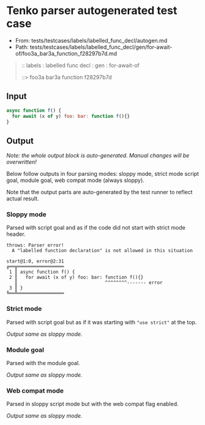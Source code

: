 # Tenko parser autogenerated test case

- From: tests/testcases/labels/labelled_func_decl/autogen.md
- Path: tests/testcases/labels/labelled_func_decl/gen/for-await-of/foo3a_bar3a_function_f28297b7d.md

> :: labels : labelled func decl : gen : for-await-of
>
> ::> foo3a bar3a function f28297b7d

## Input


`````js
async function f() {
  for await (x of y) foo: bar: function f(){}
}
`````

## Output

_Note: the whole output block is auto-generated. Manual changes will be overwritten!_

Below follow outputs in four parsing modes: sloppy mode, strict mode script goal, module goal, web compat mode (always sloppy).

Note that the output parts are auto-generated by the test runner to reflect actual result.

### Sloppy mode

Parsed with script goal and as if the code did not start with strict mode header.

`````
throws: Parser error!
  A "labelled function declaration" is not allowed in this situation

start@1:0, error@2:31
╔══╦═════════════════
 1 ║ async function f() {
 2 ║   for await (x of y) foo: bar: function f(){}
   ║                                ^^^^^^^^------- error
 3 ║ }
╚══╩═════════════════

`````

### Strict mode

Parsed with script goal but as if it was starting with `"use strict"` at the top.

_Output same as sloppy mode._

### Module goal

Parsed with the module goal.

_Output same as sloppy mode._

### Web compat mode

Parsed in sloppy script mode but with the web compat flag enabled.

_Output same as sloppy mode._
